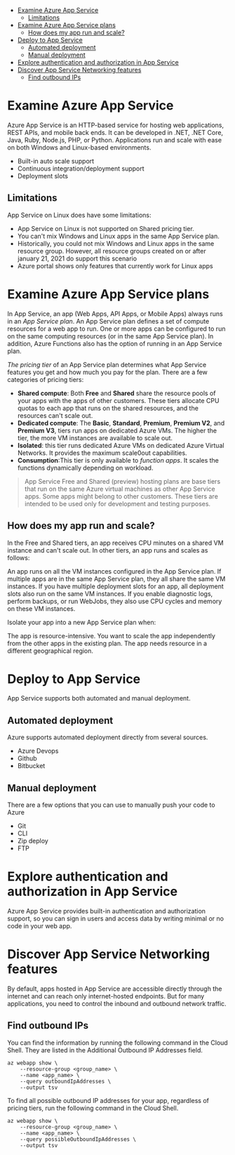 - [Examine Azure App Service](#examine-azure-app-service)
  - [Limitations](#limitations)
- [Examine Azure App Service plans](#examine-azure-app-service-plans)
  - [How does my app run and scale?](#how-does-my-app-run-and-scale)
- [Deploy to App Service](#deploy-to-app-service)
  - [Automated deployment](#automated-deployment)
  - [Manual deployment](#manual-deployment)
- [Explore authentication and authorization in App Service](#explore-authentication-and-authorization-in-app-service)
- [Discover App Service Networking features](#discover-app-service-networking-features)
  - [Find outbound IPs](#find-outbound-ips)


# Examine Azure App Service
Azure App Service is an HTTP-based service for hosting web applications, REST APIs, and mobile back ends. It can be developed in .NET, .NET Core, Java, Ruby, Node.js, PHP, or Python. Applications run and scale with ease on both Windows and Linux-based environments.

- Built-in auto scale support
- Continuous integration/deployment support
- Deployment slots

## Limitations
App Service on Linux does have some limitations:
- App Service on Linux is not supported on Shared pricing tier.
- You can't mix Windows and Linux apps in the same App Service plan.
- Historically, you could not mix Windows and Linux apps in the same resource group. However, all resource groups created on or after january 21, 2021 do support this scenario
- Azure portal shows only features that currently work for Linux apps

# Examine Azure App Service plans
In App Service, an app (Web Apps, API Apps, or Mobile Apps) always runs in an *App Service plan*. An App Service plan defines a set of compute resources for a web app to run. One or more apps can be configured to run on the same computing resources (or in the same App Service plan). In addition, Azure Functions also has the option of running in an App Service plan.

*The pricing tier* of an App Service plan determines what App Service features you get and how much you pay for the plan. There are a few categories of pricing tiers:
- **Shared compute**: Both **Free** and **Shared** share the resource pools of your apps with the apps of other customers. These tiers allocate CPU quotas to each app that runs on the shared resources, and the resources can't scale out.
- **Dedicated compute**: The **Basic**, **Standard**, **Premium**, **Premium V2**, and **Premium V3**, tiers run apps on dedicated Azure VMs. The higher the tier, the more VM instances are available to scale out.
- **Isolated**: this tier runs dedicated Azure VMs on dedicated Azure Virtual Networks. It provides the maximum scale0out capabilities.
- **Consumption**:This tier is only available to *function apps*. It scales the functions dynamically depending on workload.

> App Service Free and Shared (preview) hosting plans are base tiers that run on the same Azure virtual machines as other App Service apps. Some apps might belong to other customers. These tiers are intended to be used only for development and testing purposes.

## How does my app run and scale?
In the Free and Shared tiers, an app receives CPU minutes on a shared VM instance and can't scale out. In other tiers, an app runs and scales as follows:

An app runs on all the VM instances configured in the App Service plan.
If multiple apps are in the same App Service plan, they all share the same VM instances.
If you have multiple deployment slots for an app, all deployment slots also run on the same VM instances.
If you enable diagnostic logs, perform backups, or run WebJobs, they also use CPU cycles and memory on these VM instances.

Isolate your app into a new App Service plan when:

The app is resource-intensive.
You want to scale the app independently from the other apps in the existing plan.
The app needs resource in a different geographical region.

# Deploy to App Service
App Service supports both automated and manual deployment.

## Automated deployment
Azure supports automated deployment directly from several sources.
- Azure Devops
- Github
- Bitbucket

## Manual deployment
There are a few options that you can use to manually push your code to Azure
- Git
- CLI
- Zip deploy
- FTP

# Explore authentication and authorization in App Service
Azure App Service provides built-in authentication and authorization support, so you can sign in users and access data by writing minimal or no code in your web app.

# Discover App Service Networking features
By default, apps hosted in App Service are accessible directly through the internet and can reach only internet-hosted endpoints. But for many applications, you need to control the inbound and outbound network traffic.

## Find outbound IPs
You can find the information by running the following command in the Cloud Shell. They are listed in the Additional Outbound IP Addresses field.

```
az webapp show \
    --resource-group <group_name> \
    --name <app_name> \ 
    --query outboundIpAddresses \
    --output tsv
```

To find all possible outbound IP addresses for your app, regardless of pricing tiers, run the following command in the Cloud Shell.

```
az webapp show \
    --resource-group <group_name> \ 
    --name <app_name> \ 
    --query possibleOutboundIpAddresses \
    --output tsv
```
